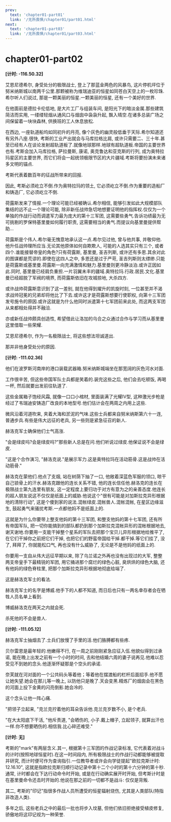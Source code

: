 ```yaml
---
prev:
  text: 'chapter01-part01'
  link: '/无所畏惧/chapter01/part01.html'
next:
  text: 'chapter01-part03'
  link: '/无所畏惧/chapter01/part03.html'
---
```


# chapter01-part02

**[计时: -116.50.32]**

艾恩尼德希尔, 身受处分的极限战士, 登上了那蓝金两色的风暴鸟, 这片停机坪位于努米纳斯城以南两千公里.那颗被称为维瑞迪亚的恒星如同苍白天空上的一枚珍珠.希尔听人们说过, 那是一颗美丽的恒星.一颗美丽的恒星, 还有一个美好的世界.

在他面前是德拉卡伦低地, 是大片工厂与组装车间, 是阳光下的暗淡金属.那些建筑简洁而实用, 一缕缕轻烟从通风口与烟囱中袅袅升起, 飘入晴空.在诸多总装广场之间保留着一块块森林, 供换班的工人休息放松.

在西边, 一座轨道船坞如同初升的月亮, 像个灰色的幽灵般低垂于天际.希尔知道还有另外八座.很快, 考斯的工业产出就会与马库拉格比肩, 或许只需要二、三十年.甚至已经有人在谈论发射超轨道板了.就像地球那样.地球有超轨道板.帝国的主要世界也有.考斯会加入马库拉格, 萨拉曼斯, 康诺, 奥克鲁达和亚克斯的行列, 成为奥特拉玛星区的主要世界, 而它们将会一起统领极限节区的大片疆域.考斯将要扮演未来诸多文明的锚点.

考斯代表着数百年的征战所带来的回报.

因此, 考斯必须屹立不倒.作为奥特拉玛的领土, 它必须屹立不倒.作为重要的造船厂和铸造厂, 它必须屹立不倒.

荷露斯发来了情报.一个理论可能已经被确认.希尔相信, 能够引发如此大规模部队集结的远不止一个理论可能, 除非新任战帅急切地想要证明他的指挥权.仅仅为一个单独的作战行动而调遣军力最为庞大的第十三军团, 这需要些勇气.告诉功绩最为无可挑剔的罗保特基里曼如何履行职责, 这需要相当的勇气.而提议向基里曼提供帮助…

荷露斯是个伟人.希尔毫无愧意地承认这一点.希尔见过他, 曾与他共事, 并敬仰他.他升任战帅理所应当.无论其他原体如何自欺欺人, 可能的人选其实只有三个, 或者四个.谁能接替帝皇的角色?只有荷露斯, 基里曼, 圣吉列斯, 或许还有多恩.其余对此的图谋都是荒谬的.即使在这四人之中, 多恩还是过于严苛, 圣吉列斯则太缥缈.只能是荷露斯或基里曼.荷露斯一向充满激情和魅力.基里曼则更冷静淡泊.或许正因如此.同时, 基里曼已经肩负重担.一片羽翼未丰的疆域.奥特拉玛.行政.居民.文化.基里曼已经超脱了军阀的境界, 而荷露斯依旧在攻城掠地, 大杀四方.

或许战帅荷露斯意识到了这一差别, 就在他得到擢升的凯旋时刻, 一位甚至并不渴求战帅冠冕的兄弟却将他比了下去.或许这才是荷露斯想要行使职权, 向第十三军团发号施令的原因.或许这就是为什么他同时派遣第十七军团前来此处, 而这两支军团从来都相处得并不融洽.

亦或新任战帅颇具创造性, 希望借此让洛加的乌合之众通过合作与学习而从基里曼这里借取一些荣耀.

艾恩尼德希尔, 作为一名极限战士, 将这些想法坦诚道出.

那并非他身受处分的原因.

**[计时: -111.02.36]**

他们在波罗斯河南岸的港口装载武器箱.努米纳斯城端坐在那宽阔的灰色河水对面.

工作很辛苦, 但这些帝国军队士兵都是笑着的.装完这些之后, 他们会去吃顿饭, 再喝一杯, 然后就要出发前往轨道了.

这些金属箱子饱经风霜, 就像一口口小棺材, 里面装满了光耀IV型, 这种激光步枪是经过了韦瑞迪安铸造厂改良的本地型号.他们估计会在两周之内用上这些.

微风沿着河道吹来, 夹着大海和淤泥的气味.这些士兵都来自努米纳斯第六十一连, 普通步兵.有些是伟大远征的老兵, 另一些则是紧急征召的新人.

赫洛克军士确保他们士气高涨.

"会是绿皮吗?会是绿皮吗?"那些新人总是在问.他们听说过绿皮.他保证说不会是绿皮.

"这是个合作演习, "赫洛克说."是展示军力.这是奥特拉玛在活动筋骨.这是战帅在活动筋骨."

赫洛克在蒙他们.他点了支烟, 站在树荫下抽了一口, 他敞着深蓝色军服的领口, 晾干自己锁骨上的汗水.赫洛克跟他的连长关系不错, 他的连长信任他.赫洛克的连长在极限战士第九连里有朋友, 这一定程度上要归功于对方有意为之的亲善态度.他连长的超人朋友说这不仅仅是纸面上的威胁.他说这个"很有可能是对加斯拉克异形根据地的清除行动", 这是个傻到家的说法.混帐绿皮.混帐兽人.混帐混帐, 在星区边缘滋生, 鼓起勇气来骚扰考斯.一点都他妈不是纸面上的.

这就是为什么你要带上整支他妈的第十三军团, 和整支他妈的第十七军团, 还有所有帝国军队, 把一切你能搞到的部队都扔到那个加斯拉克混帐异形的混帐根据地去, 谢天谢地.你要用一支能干掉整个星系的军队去把那个宝贝儿异形根据地给推平了, 在它们干掉你之前把它们干掉, 也把它们的野蛮帝国给干掉.都干掉.等它们挂了, 没了, 拜拜了, 你就能松口气, 再也没有什么威胁了, 无论是不是他妈的纸面上的.

你要用一支自从伟大远征早期以来, 除了乌兰诺之外再也没有出现过的大军, 整整两支帝皇手下最精锐的军团, 用它捅进那个腐烂的绿色心脏, 臭烘烘的绿色大脑, 还有他妈的绿色脊柱里, 把那个加斯拉克异形根据地彻底给端了.

这是赫洛克军士的看法.

赫洛克军士的名字是博威.他手下的人都不知道, 而日后也只有一两名幸存者会在牺牲人员名单上看到.

博威赫洛克在两天之内就会死.

杀死他的不会是兽人.

**[计时: -111.05.12]**

赫洛克军士抽烟去了.士兵们放慢了手里的活.他们胳膊都有些疼.

贝尔雷恩是最年轻的.他嫩得不行, 在一周之前刚刚紧急应征入伍.他貌似得到过承诺, 能在晚上出发之前有一个小时的时间, 去和他结婚六周的妻子说再见.他难以忍受见不到她的念头.他逐渐怀疑那是个空头的承诺.

奈芙就在河对面的一个公共码头等着他；等着他在摆渡船的栏杆后面招手.他不愿让她失望.她会在那儿等一晚上, 以防他只是晚了.天会变黑.精炼厂的烟囱会在黑色的河面上投下金黄的闪亮倒影.她会冷的.

这个念头让他一阵心痛.

"把领子立起来, "克兰克拧着他的耳朵告诉他.克兰克岁数不小, 是个老兵.

"在大太阳底下干活, "他斥责道, "会晒伤的, 小子.戴上帽子, 立起领子, 就算出汗也一样.你不想要晒伤的.相信我.比心碎还难受."

**[计时: 无]**

考斯的"mark"有两层含义.其一, 根据第十三军团的作战记录标准, 它代表着对战斗的计时(按照地球恒星时).在这一时间段内, 所有极限战士的作战行动都能够被提取并研究, 而计时便可作为查询指引.一位教导者或许会向学徒提起"欧拉克斯计时: 12.16.10", 这就是指欧拉克斯归顺行动记录中第十二个小时的第十六分钟的第十秒.通常, 计时都会在下达行动命令时开始, 或是在行动确实展开时开始, 但考斯计时是在基里曼命令还击时开始的.他说在那之前的一切都不是战斗: 仅仅是背叛.

其二, 考斯的"印记"指很多作战人员所遭受的恒星辐射烧伤, 尤其是人类部队(特指非改造人类).

多年之后, 这些老兵之中的最后一批也将步入坟墓, 但他们依旧拒绝接受植皮修复, 骄傲地将这印记视为一种荣誉.
